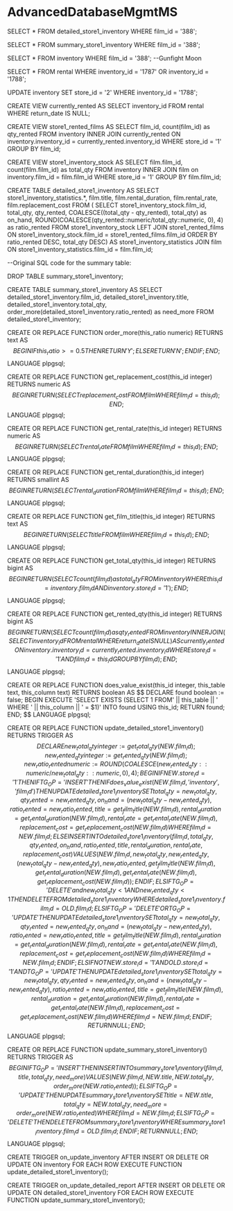 # AdvancedDatabaseMgmtMS
SELECT *
FROM detailed_store1_inventory
WHERE film_id = '388';
 
SELECT *
FROM summary_store1_inventory
WHERE film_id = '388';
 
SELECT *
FROM inventory
WHERE film_id = '388'; --Gunfight Moon
 
SELECT *
FROM rental
WHERE inventory_id = '1787'
OR inventory_id = '1788';
 
UPDATE inventory SET store_id = '2'
WHERE inventory_id = '1788';
 
 
CREATE VIEW currently_rented AS
SELECT inventory_id
FROM rental
WHERE return_date IS NULL;
 
CREATE VIEW store1_rented_films AS
SELECT film_id, count(film_id) as qty_rented
FROM inventory
INNER JOIN currently_rented ON inventory.inventory_id = currently_rented.inventory_id
WHERE store_id = '1'
GROUP BY film_id;
 
CREATE VIEW store1_inventory_stock AS
SELECT film.film_id, count(film.film_id) as total_qty
FROM inventory
INNER JOIN film on inventory.film_id = film.film_id
WHERE store_id = '1'
GROUP BY film.film_id;
 
CREATE TABLE detailed_store1_inventory AS
SELECT store1_inventory_statistics.*, film.title, film.rental_duration, film.rental_rate, film.replacement_cost
FROM (
  SELECT store1_inventory_stock.film_id, total_qty, qty_rented,
    COALESCE((total_qty - qty_rented), total_qty) as on_hand,
    ROUND(COALESCE(qty_rented::numeric/total_qty::numeric, 0), 4) as ratio_rented
  FROM store1_inventory_stock
  LEFT JOIN store1_rented_films ON store1_inventory_stock.film_id = store1_rented_films.film_id
  ORDER BY ratio_rented DESC, total_qty DESC) AS store1_inventory_statistics
JOIN film ON store1_inventory_statistics.film_id = film.film_id;
 
--Original SQL code for the summary table:
 
DROP TABLE summary_store1_inventory;
 
CREATE TABLE summary_store1_inventory AS
SELECT detailed_store1_inventory.film_id, detailed_store1_inventory.title, detailed_store1_inventory.total_qty, order_more(detailed_store1_inventory.ratio_rented) as need_more
FROM detailed_store1_inventory;
 
 
CREATE OR REPLACE FUNCTION order_more(this_ratio numeric)
RETURNS text AS
$$
BEGIN
	IF this_ratio >= 0.5 THEN
		RETURN 'Y';
	ELSE
		RETURN 'N';
	END IF;
END;
$$
LANGUAGE plpgsql;
 
CREATE OR REPLACE FUNCTION get_replacement_cost(this_id integer)
RETURNS numeric AS
$$
BEGIN
  RETURN (SELECT replacement_cost FROM film WHERE film_id = this_id);
END;
$$
LANGUAGE plpgsql;
 
CREATE OR REPLACE FUNCTION get_rental_rate(this_id integer)
RETURNS numeric AS
$$
BEGIN
  RETURN (SELECT rental_rate FROM film WHERE film_id = this_id);
END;
$$
LANGUAGE plpgsql;
 
CREATE OR REPLACE FUNCTION get_rental_duration(this_id integer)
RETURNS smallint AS
$$
BEGIN
  RETURN (SELECT rental_duration FROM film WHERE film_id = this_id);
END;
$$
LANGUAGE plpgsql;
 
CREATE OR REPLACE FUNCTION get_film_title(this_id integer)
RETURNS text AS
$$
BEGIN
  RETURN (SELECT title FROM film WHERE film_id = this_id);
END;
$$
LANGUAGE plpgsql;
 
CREATE OR REPLACE FUNCTION get_total_qty(this_id integer)
RETURNS bigint AS
$$
BEGIN
  RETURN (SELECT count(film_id) as total_qty
  FROM inventory
  WHERE this_id = inventory.film_id
    AND inventory.store_id = '1');
END;
$$
LANGUAGE plpgsql;
 
CREATE OR REPLACE FUNCTION get_rented_qty(this_id integer)
RETURNS bigint AS
$$
BEGIN
  RETURN (SELECT count(film_id) as qty_rented
    FROM inventory
    INNER JOIN (
      SELECT inventory_id
      FROM rental
      WHERE return_date IS NULL) AS currently_rented 
    ON inventory.inventory_id = currently_rented.inventory_id
    WHERE store_id = '1'
    AND film_id = this_id
    GROUP BY film_id);
END;
$$
LANGUAGE plpgsql;
 
CREATE OR REPLACE FUNCTION does_value_exist(this_id integer, this_table text, this_column text)
RETURNS boolean AS
$$
DECLARE
  found boolean := false;
BEGIN
  EXECUTE 'SELECT EXISTS (SELECT 1 FROM' || this_table || ' WHERE ' || this_column || ' = $1)' INTO found USING this_id;
  RETURN found;
END;
$$
LANGUAGE plpgsql;
 
CREATE OR REPLACE FUNCTION update_detailed_store1_inventory()
RETURNS TRIGGER AS
$$
DECLARE
  new_total_qty integer := get_total_qty(NEW.film_id);
  new_rented_qty integer := get_rented_qty(NEW.film_id);
  new_ratio_rented numeric := ROUND(COALESCE(new_rented_qty::numeric/new_total_qty::numeric, 0), 4);
BEGIN
  IF NEW.store_id = '1' THEN
    IF TG_OP = 'INSERT' THEN
      IF does_value_exist(NEW.film_id, 'inventory', 'film_id') THEN
        UPDATE detailed_store1_inventory
        SET total_qty = new_total_qty, qty_rented = new_rented_qty, on_hand = (new_total_qty - new_rented_qty), ratio_rented = new_ratio_rented, title = get_film_title(NEW.film_id), rental_duration = get_rental_duration(NEW.film_id), rental_rate = get_rental_rate(NEW.film_id), replacement_cost = get_replacement_cost(NEW.film_id)
        WHERE film_id = NEW.film_id;
      ELSE
        INSERT INTO detailed_store1_inventory (film_id, total_qty, qty_rented, on_hand, ratio_rented, title, rental_duration, rental_rate, replacement_cost)
        VALUES (NEW.film_id, new_total_qty, new_rented_qty, (new_total_qty - new_rented_qty), new_ratio_rented, get_film_title(NEW.film_id), get_rental_duration(NEW.film_id), get_rental_rate(NEW.film_id), get_replacement_cost(NEW.film_id));
      END IF;
    ELSIF TG_OP = 'DELETE' and new_total_qty < 1 AND new_rented_qty < 1 THEN
      DELETE FROM detailed_store1_inventory
      WHERE detailed_store1_inventory.film_id = OLD.film_id;
    ELSIF TG_OP = 'DELETE' OR TG_OP = 'UPDATE' THEN
      UPDATE detailed_store1_inventory
      SET total_qty = new_total_qty, qty_rented = new_rented_qty, on_hand = (new_total_qty - new_rented_qty), ratio_rented = new_ratio_rented, title = get_film_title(NEW.film_id), rental_duration = get_rental_duration(NEW.film_id), rental_rate = get_rental_rate(NEW.film_id), replacement_cost = get_replacement_cost(NEW.film_id)
      WHERE film_id = NEW.film_id;
    END IF;
  ELSIF NOT NEW.store_id = '1' AND OLD.store_id = '1' AND TG_OP = 'UPDATE' THEN
    UPDATE detailed_store1_inventory
    SET total_qty = new_total_qty, qty_rented = new_rented_qty, on_hand = (new_total_qty - new_rented_qty), ratio_rented = new_ratio_rented, title = get_film_title(NEW.film_id), rental_duration = get_rental_duration(NEW.film_id), rental_rate = get_rental_rate(NEW.film_id), replacement_cost = get_replacement_cost(NEW.film_id)
    WHERE film_id = NEW.film_id;
  END IF;
  RETURN NULL;
END;
$$
LANGUAGE plpgsql;
 
CREATE OR REPLACE FUNCTION update_summary_store1_inventory()
RETURNS TRIGGER AS
$$
BEGIN
  IF TG_OP = 'INSERT' THEN
    INSERT INTO summary_store1_inventory (film_id, title, total_qty, need_more)
      VALUES (NEW.film_id, NEW.title, NEW.total_qty, order_more(NEW.ratio_rented));
  ELSIF TG_OP = 'UPDATE' THEN
    UPDATE summary_store1_inventory
    SET title = NEW.title, total_qty = NEW.total_qty, need_more = order_more(NEW.ratio_rented)
    WHERE film_id = NEW.film_id;
  ELSIF TG_OP = 'DELETE' THEN
    DELETE FROM summary_store1_inventory
    WHERE summary_store1_inventory.film_id = OLD.film_id;
  END IF;
  RETURN NULL;
END;
$$
LANGUAGE plpgsql;
 
CREATE TRIGGER on_update_inventory
AFTER INSERT OR DELETE OR UPDATE ON inventory
FOR EACH ROW
EXECUTE FUNCTION update_detailed_store1_inventory();
 
CREATE TRIGGER on_update_detailed_report
AFTER INSERT OR DELETE OR UPDATE ON detailed_store1_inventory
FOR EACH ROW
EXECUTE FUNCTION update_summary_store1_inventory();
